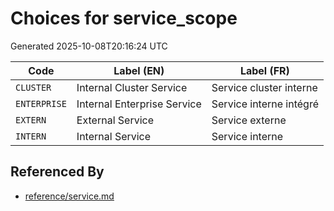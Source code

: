 # Choices for service_scope

Generated 2025-10-08T20:16:24 UTC

| Code | Label (EN) | Label (FR) |
|------|------------|------------|
| `CLUSTER` | Internal Cluster Service | Service cluster interne |
| `ENTERPRISE` | Internal Enterprise Service | Service interne intégré |
| `EXTERN` | External Service | Service externe |
| `INTERN` | Internal Service | Service interne |


## Referenced By

- [reference/service.md](../reference/service.md)
